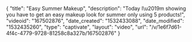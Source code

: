 {
    "title": "Easy Summer Makeup",
    "description": "Today I\u2019m showing you have to get an easy makeup look for summer only using 5 products!",
    "videoid": "167502876",
    "date_created": "1532433088",
    "date_modified": "1532435260",
    "type": "captivate",
    "layout": "video",
    "url": "\/v\/1e6f7d61-4f4c-4779-9728-81258c8a327b\/167502876"
}